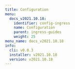 ```yaml
---
title: Configuration
menu:
  docs_v2021.10.18:
    identifier: config-ingress
    name: Configuration
    parent: ingress-guides
    weight: 25
menu_name: docs_v2021.10.18
info:
  cli: v0.0.3
  installer: v2021.10.18
  version: v2021.10.18
---
```


